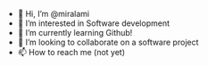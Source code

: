 - 👋 Hi, I’m @miralami
- 👀 I’m interested in Software development
- 🌱 I’m currently learning Github!
- 💞️ I’m looking to collaborate on a software project
- 📫 How to reach me (not yet)

<!---
miralami/miralami is a ✨ special ✨ repository because its `README.md` (this file) appears on your GitHub profile.
You can click the Preview link to take a look at your changes.
--->
